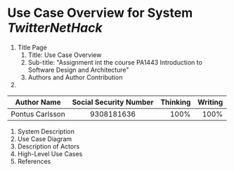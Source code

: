 # Use Case Overview for System _TwitterNetHack_
1. Title Page
    1. Title: Use Case Overview
    1. Sub-title: "Assignment int the course PA1443 Introduction to Software Design and Architecture"
    1. Authors and Author Contribution
1.
| Author Name   | Social Security Number| Thinking  |Writing  |
| ------------- |:-------------:| -----:|-----:|
| Pontus Carlsson  | 9308181636 | 100% |100% |

1. System Description
1. Use Case Diagram
1. Description of Actors
1. High-Level Use Cases
1. References
